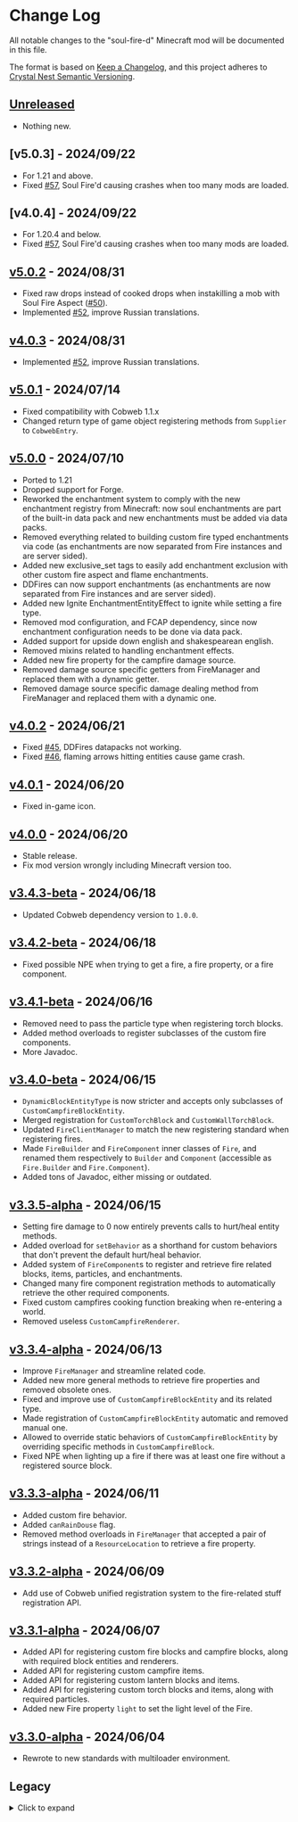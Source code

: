 # Change Log

All notable changes to the "soul-fire-d" Minecraft mod will be documented in this file.

The format is based on [Keep a Changelog](https://keepachangelog.com/en/1.0.0/),
and this project adheres to [Crystal Nest Semantic Versioning](https://crystalnest.it/#/versioning).

## [Unreleased]

- Nothing new.

## [v5.0.3] - 2024/09/22

- For 1.21 and above.
- Fixed [#57](https://github.com/Crystal-Nest/soul-fire-d/issues/57), Soul Fire'd causing crashes when too many mods are loaded.

## [v4.0.4] - 2024/09/22

- For 1.20.4 and below.
- Fixed [#57](https://github.com/Crystal-Nest/soul-fire-d/issues/57), Soul Fire'd causing crashes when too many mods are loaded.

## [v5.0.2] - 2024/08/31

- Fixed raw drops instead of cooked drops when instakilling a mob with Soul Fire Aspect ([#50](https://github.com/Crystal-Nest/soul-fire-d/issues/50)).
- Implemented [#52](https://github.com/Crystal-Nest/soul-fire-d/issues/52), improve Russian translations.

## [v4.0.3] - 2024/08/31

- Implemented [#52](https://github.com/Crystal-Nest/soul-fire-d/issues/52), improve Russian translations.

## [v5.0.1] - 2024/07/14

- Fixed compatibility with Cobweb 1.1.x
- Changed return type of game object registering methods from `Supplier` to `CobwebEntry`.

## [v5.0.0] - 2024/07/10

- Ported to 1.21
- Dropped support for Forge.
- Reworked the enchantment system to comply with the new enchantment registry from Minecraft: now soul enchantments are part of the built-in data pack and new enchantments must be added via data packs.
- Removed everything related to building custom fire typed enchantments via code (as enchantments are now separated from Fire instances and are server sided).
- Added new exclusive_set tags to easily add enchantment exclusion with other custom fire aspect and flame enchantments.
- DDFires can now support enchantments (as enchantments are now separated from Fire instances and are server sided).
- Added new Ignite EnchantmentEntityEffect to ignite while setting a fire type.
- Removed mod configuration, and FCAP dependency, since now enchantment configuration needs to be done via data pack.
- Added support for upside down english and shakespearean english.
- Removed mixins related to handling enchantment effects.
- Added new fire property for the campfire damage source.
- Removed damage source specific getters from FireManager and replaced them with a dynamic getter.
- Removed damage source specific damage dealing method from FireManager and replaced them with a dynamic one.

## [v4.0.2] - 2024/06/21

- Fixed [#45](https://github.com/Crystal-Nest/soul-fire-d/issues/45), DDFires datapacks not working.
- Fixed [#46](https://github.com/Crystal-Nest/soul-fire-d/issues/46), flaming arrows hitting entities cause game crash.

## [v4.0.1] - 2024/06/20

- Fixed in-game icon.

## [v4.0.0] - 2024/06/20

- Stable release.
- Fix mod version wrongly including Minecraft version too.

## [v3.4.3-beta] - 2024/06/18

- Updated Cobweb dependency version to `1.0.0`.

## [v3.4.2-beta] - 2024/06/18

- Fixed possible NPE when trying to get a fire, a fire property, or a fire component.

## [v3.4.1-beta] - 2024/06/16

- Removed need to pass the particle type when registering torch blocks.
- Added method overloads to register subclasses of the custom fire components.
- More Javadoc.

## [v3.4.0-beta] - 2024/06/15

- `DynamicBlockEntityType` is now stricter and accepts only subclasses of `CustomCampfireBlockEntity`.
- Merged registration for `CustomTorchBlock` and `CustomWallTorchBlock`.
- Updated `FireClientManager` to match the new registering standard when registering fires.
- Made `FireBuilder` and `FireComponent` inner classes of `Fire`, and renamed them respectively to `Builder` and `Component` (accessible as `Fire.Builder` and `Fire.Component`).
- Added tons of Javadoc, either missing or outdated.

## [v3.3.5-alpha] - 2024/06/15

- Setting fire damage to 0 now entirely prevents calls to hurt/heal entity methods.
- Added overload for `setBehavior` as a shorthand for custom behaviors that don't prevent the default hurt/heal behavior.
- Added system of `FireComponent`s to register and retrieve fire related blocks, items, particles, and enchantments.
- Changed many fire component registration methods to automatically retrieve the other required components.
- Fixed custom campfires cooking function breaking when re-entering a world.
- Removed useless `CustomCampfireRenderer`.

## [v3.3.4-alpha] - 2024/06/13

- Improve `FireManager` and streamline related code.
- Added new more general methods to retrieve fire properties and removed obsolete ones.
- Fixed and improve use of `CustomCampfireBlockEntity` and its related type.
- Made registration of `CustomCampfireBlockEntity` automatic and removed manual one.
- Allowed to override static behaviors of `CustomCampfireBlockEntity` by overriding specific methods in `CustomCampfireBlock`.
- Fixed NPE when lighting up a fire if there was at least one fire without a registered source block.

## [v3.3.3-alpha] - 2024/06/11

- Added custom fire behavior.
- Added `canRainDouse` flag.
- Removed method overloads in `FireManager` that accepted a pair of strings instead of a `ResourceLocation` to retrieve a fire property.

## [v3.3.2-alpha] - 2024/06/09

- Add use of Cobweb unified registration system to the fire-related stuff registration API.

## [v3.3.1-alpha] - 2024/06/07

- Added API for registering custom fire blocks and campfire blocks, along with required block entities and renderers.
- Added API for registering custom campfire items.
- Added API for registering custom lantern blocks and items.
- Added API for registering custom torch blocks and items, along with required particles.
- Added new Fire property `light` to set the light level of the Fire.

## [v3.3.0-alpha] - 2024/06/04

- Rewrote to new standards with multiloader environment.

## Legacy

<details>
  <summary>Click to expand</summary>

  ### [1.20.4-3.2.1.0] - 2024/01/13
  - Ported to 1.20.4.
  - Fix `FireManager.getCampfireBlock()` returning the source block rather than the campfire block.

  ### [1.20.2-3.2.1.0] - 2023/11/17
  - Add [#32](https://github.com/crystal-nest/soul-fire-d/issues/32).
  - Add new tweaking option for enchantments, refer to the [wiki](https://github.com/crystal-nest/soul-fire-d/wiki/Registering-your-Fire#tweaking-enchantments) for more info.
  - Fix `FireManager.getModIs()` returning FireIds rather than ModIds.

  ### [1.20.1-3.2.1.0] - 2023/12/20
  - Add [#32](https://github.com/crystal-nest/soul-fire-d/issues/32).
  - Add new tweaking option for enchantments, refer to the [wiki](https://github.com/crystal-nest/soul-fire-d/wiki/Registering-your-Fire#tweaking-enchantments) for more info.
  - Fix `FireManager.getModIs()` returning FireIds rather than ModIds.

  ### [1.19.4-3.2.1.0] - 2023/11/17
  - Add [#32](https://github.com/crystal-nest/soul-fire-d/issues/32).
  - Add new tweaking option for enchantments, refer to the [wiki](https://github.com/crystal-nest/soul-fire-d/wiki/Registering-your-Fire#tweaking-enchantments) for more info.
  - Fix `FireManager.getModIs()` returning FireIds rather than ModIds.

  ### [1.19.2-3.2.1.0] - 2023/11/17
  - Add [#32](https://github.com/crystal-nest/soul-fire-d/issues/32).
  - Add new tweaking option for enchantments, refer to the [wiki](https://github.com/crystal-nest/soul-fire-d/wiki/Registering-your-Fire#tweaking-enchantments) for more info.
  - Fix `FireManager.getModIs()` returning FireIds rather than ModIds.

  ### [1.18.2-3.2.1.0] - 2023/11/17
  - Add [#32](https://github.com/crystal-nest/soul-fire-d/issues/32).
  - Add new tweaking option for enchantments, refer to the [wiki](https://github.com/crystal-nest/soul-fire-d/wiki/Registering-your-Fire#tweaking-enchantments) for more info.
  - Fix `FireManager.getModIs()` returning FireIds rather than ModIds.

  ### [1.16.5-3.2.1.0] - 2023/11/17
  - Add [#32](https://github.com/crystal-nest/soul-fire-d/issues/32).
  - Add new tweaking option for enchantments, refer to the [wiki](https://github.com/crystal-nest/soul-fire-d/wiki/Registering-your-Fire#tweaking-enchantments) for more info.
  - Fix `FireManager.getModIs()` returning FireIds rather than ModIds.

  ### [1.20.2-3.2.0.1] - 2023/10/05
  - Fix [#28](https://github.com/crystal-nest/soul-fire-d/issues/28).
  - Port to 1.20.2

  ### [1.20.1-3.2.0.1-final] - 2023/10/05
  - Fix [#28](https://github.com/crystal-nest/soul-fire-d/issues/28).

  ### [1.19.4-3.2.0.1] - 2023/10/05
  - Fix [#28](https://github.com/crystal-nest/soul-fire-d/issues/28).

  ### [1.19.3-3.2.0.1-final] - 2023/10/05
  - Fix [#28](https://github.com/crystal-nest/soul-fire-d/issues/28).

  ### [1.19.2-3.2.0.1] - 2023/10/05
  - Fix [#28](https://github.com/crystal-nest/soul-fire-d/issues/28).

  ### [1.18.2-3.2.0.1] - 2023/10/05
  - Fix [#28](https://github.com/crystal-nest/soul-fire-d/issues/28).

  ### [1.16.5-3.2.0.1] - 2023/10/05
  - Fix [#28](https://github.com/crystal-nest/soul-fire-d/issues/28).

  ### [1.20.1-3.2.0.0] - 2023/07/04
  - Port to 1.20.1
  - Add Data Driven Fires, see [#4](https://github.com/crystal-nest/soul-fire-d/issues/4) and the related [Wiki page](https://github.com/crystal-nest/soul-fire-d/wiki/Data-Driven-Fires).
  - Added new configuration options for enchantments, see [#25](https://github.com/crystal-nest/soul-fire-d/issues/25).

  ### [1.19.4-3.2.0.0] - 2023/07/04
  - Add Data Driven Fires, see [#4](https://github.com/crystal-nest/soul-fire-d/issues/4) and the related [Wiki page](https://github.com/crystal-nest/soul-fire-d/wiki/Data-Driven-Fires).
  - Added new configuration options for enchantments, see [#25](https://github.com/crystal-nest/soul-fire-d/issues/25).
  - This version should be final, unless bugfixes.

  ### [1.19.3-3.2.0.0] - 2023/07/04
  - Add Data Driven Fires, see [#4](https://github.com/crystal-nest/soul-fire-d/issues/4) and the related [Wiki page](https://github.com/crystal-nest/soul-fire-d/wiki/Data-Driven-Fires).
  - Added new configuration options for enchantments, see [#25](https://github.com/crystal-nest/soul-fire-d/issues/25).
  - This version should be final, unless bugfixes.

  ### [1.19.2-3.2.0.0] - 2023/07/04
  - Add Data Driven Fires, see [#4](https://github.com/crystal-nest/soul-fire-d/issues/4) and the related [Wiki page](https://github.com/crystal-nest/soul-fire-d/wiki/Data-Driven-Fires).
  - Added new configuration options for enchantments, see [#25](https://github.com/crystal-nest/soul-fire-d/issues/25).
  - This version should be final, unless bugfixes.

  ### [1.18.2-3.2.0.0] - 2023/07/04
  - Add Data Driven Fires, see [#4](https://github.com/crystal-nest/soul-fire-d/issues/4) and the related [Wiki page](https://github.com/crystal-nest/soul-fire-d/wiki/Data-Driven-Fires).
  - Added new configuration options for enchantments, see [#25](https://github.com/crystal-nest/soul-fire-d/issues/25).

  ### [1.16.5-3.2.0.0] - 2023/07/04
  - Add Data Driven Fires, see [#4](https://github.com/crystal-nest/soul-fire-d/issues/4) and the related [Wiki page](https://github.com/crystal-nest/soul-fire-d/wiki/Data-Driven-Fires).
  - Added new configuration options for enchantments, see [#25](https://github.com/crystal-nest/soul-fire-d/issues/25).
  - Fabric only: added a new server lifecycle event for datapack syncing, backport of the same Fabric API event of later versions.

  ### [1.19.4-3.1.0.0] - 2023/03/18
  - Ported to 1.19.4
  - Changed in-game mod picture.
  - Reworked how damage sources are registered due to breaking changes from Minecraft. See the [Changes since 1.19.4](https://github.com/crystal-nest/soul-fire-d/wiki/Changes-since-1.19.4) wiki section for more details.
  - Fixed readme.

  ### [1.19.3-3.1.0.0] - 2023/03/18
  - Changed in-game mod picture.
  - Improved unicity for registering damage sources.
  - Fixed readme.

  ### [1.19.2-3.1.0.0-final] - 2023/03/18
  - Changed in-game mod picture.
  - Improved unicity for registering damage sources.
  - Fixed readme.

  ### [1.18.2-3.1.0.0] - 2023/03/18
  - Changed in-game mod picture.
  - Improved unicity for registering damage sources.
  - Fixed readme.

  ### [1.16.5-3.1.0.0] - 2023/03/18
  - Changed in-game mod picture.
  - Improved unicity for registering damage sources.
  - Fixed readme.

  ### [1.19.3-3.0.1.0] - 2023/03/11
  - Improved API.

  ### [1.19.2-3.0.1.0] - 2023/03/11
  - Improved API.

  ### [1.18.2-3.0.1.0] - 2023/03/11
  - Improved API.

  ### [1.16.5-3.0.1.0] - 2023/03/11
  - Improved API.

  ### [1.19.3-3.0.0.1] - 2023/03/04
  - Updated build files to publish on Modrinth ([#18](https://github.com/crystal-nest/soul-fire-d/issues/18)).
  - Fixed [#15](https://github.com/crystal-nest/soul-fire-d/issues/15).

  ### [1.19.2-3.0.0.1] - 2023/03/04
  - Updated build files to publish on Modrinth ([#18](https://github.com/crystal-nest/soul-fire-d/issues/18)).
  - Fixed [#15](https://github.com/crystal-nest/soul-fire-d/issues/15).

  ### [1.18.2-3.0.0.1] - 2023/03/04
  - Updated build files to publish on Modrinth ([#18](https://github.com/crystal-nest/soul-fire-d/issues/18)).
  - Fixed [#15](https://github.com/crystal-nest/soul-fire-d/issues/15).

  ### [1.16.5-3.0.0.1] - 2023/03/04
  - Updated build files to publish on Modrinth ([#18](https://github.com/crystal-nest/soul-fire-d/issues/18)).
  - Fixed [#15](https://github.com/crystal-nest/soul-fire-d/issues/15).

  ### [1.19.3-3.0.0.0] - 2023/01/10
  - Substantially improved the API and registration for custom Fires.
  - Added configuration options to enable (default) or disable Soul Fire'd enchantments.
  - Improved compatibility with Ensorcellation.
  - Fixed a bug in Fabric that would grant to find Soul Flame in most bastion chests.
  - Changed Soul Fire id, from `"soulfired:soul_fire"` to `"minecraft:soul_fire"`, with subsequent changes to other ids (e.g. enchantments).

  ### [1.19.2-3.0.0.0] - 2023/01/10
  - Substantially improved the API and registration for custom Fires.
  - Added configuration options to enable (default) or disable Soul Fire'd enchantments.
  - Improved compatibility with Ensorcellation.
  - Fixed a bug in Fabric that would grant to find Soul Flame in most bastion chests.
  - Changed Soul Fire id, from `"soulfired:soul_fire"` to `"minecraft:soul_fire"`, with subsequent changes to other ids (e.g. enchantments).

  ### [1.18.2-3.0.0.0] - 2023/01/10
  - Substantially improved the API and registration for custom Fires.
  - Added configuration options to enable (default) or disable Soul Fire'd enchantments.
  - Improved compatibility with Ensorcellation.
  - Fixed a bug in Fabric that would grant to find Soul Flame in most bastion chests.
  - Changed Soul Fire id, from `"soulfired:soul_fire"` to `"minecraft:soul_fire"`, with subsequent changes to other ids (e.g. enchantments).

  ### [1.16.5-3.0.0.0] - 2023/01/10
  - Substantially improved the API and registration for custom Fires.
  - Added configuration options to enable (default) or disable Soul Fire'd enchantments.
  - Improved compatibility with Ensorcellation.
  - Fixed a bug in Fabric that would grant to find Soul Flame in most bastion chests.
  - Changed Soul Fire id, from `"soulfired:soul_fire"` to `"minecraft:soul_fire"`, with subsequent changes to other ids (e.g. enchantments).

  ### [1.19.3-2.0.0.1] - 2023/01/02
  - Improved compatibility, especially with Nyf's Spiders.

  ### [1.19.2-2.0.0.1] - 2023/01/02
  - Improved compatibility, especially with Nyf's Spiders.

  ### [1.18.2-2.0.0.1] - 2023/01/02
  - Improved compatibility, especially with Nyf's Spiders.

  ### [1.16.5-2.0.0.1] - 2023/01/02
  - Improved compatibility, especially with Spiders 2.0.

  ### [1.19.3-2.0.0.0] - 2023/01/01
  - Ported to 1.19.3.

  ### [1.19.2-2.0.0.0] - 2023/01/01
  - Changed default value of isTreasure for fire typed enchantments.
  - Changed rarity of soul fired enchantments: now they can be found using the enchantment table, albeit rarely.
  - Added a chance for soul flame enchantment to be part of a bastion loot.
  - Fixed a bug with blazes.

  ### [1.18.2-2.0.0.0] - 2023/01/01
  - Changed default value of isTreasure for fire typed enchantments.
  - Changed rarity of soul fired enchantments: now they can be found using the enchantment table, albeit rarely.
  - Added a chance for soul flame enchantment to be part of a bastion loot.
  - Fixed a bug with blazes.

  ### [1.16.5-2.0.0.0] - 2023/01/01
  - Changed default value of isTreasure for fire typed enchantments.
  - Changed rarity of soul fired enchantments: now they can be found using the enchantment table, albeit rarely.
  - Added a chance for soul flame enchantment to be part of a bastion loot.
  - Fixed a bug with blazes.

  ### [1.19.2-1.1.0.0] - 2022/09/24
  - Fixed compatibility with Malum (and probably some other mods).
  - Fixed a bug that would prevent soul flamed arrows to catch normal fire in lava.
  - Improved logic and expanded API.

  ### [1.19.1-1.1.0.0] - 2022/09/24
  - Fixed compatibility with Malum (and probably some other mods).
  - Fixed a bug that would prevent soul flamed arrows to catch normal fire in lava.
  - Improved logic and expanded API.

  ### [1.19-1.1.0.0] - 2022/09/24
  - Fixed compatibility with Malum (and probably some other mods).
  - Fixed a bug that would prevent soul flamed arrows to catch normal fire in lava.
  - Improved logic and expanded API.

  ### [1.18.2-1.1.0.0] - 2022/09/24
  - Fixed compatibility with Malum (and probably some other mods).
  - Fixed a bug that would prevent soul flamed arrows to catch normal fire in lava.
  - Improved logic and expanded API.

  ### [1.16.5-1.1.0.0] - 2022/09/24
  - Fixed compatibility with Malum (and probably some other mods).
  - Fixed a bug that would prevent soul flamed arrows to catch normal fire in lava.
  - Improved logic and expanded API.
  - Dropped the `-final` because I can't bring myself to abandon a version if there's still someone using it.

  ### [1.19.2-1.0.0.2] - 2022/09/01
  - Fixed crash

  ### [1.19.1-1.0.0.2] - 2022/09/01
  - Fixed crash

  ### [1.19-1.0.0.2] - 2022/09/01
  - Fixed crash

  ### [1.18.2-1.0.0.2] - 2022/09/01
  - Fixed crash

  ### [1.16.5-1.0.0.2-final] - 2022/09/01
  - Fixed crash
  - I swear, *this* should be the FINAL version. 1.16.5 will not receive further updates.  
    (Unless I introduced new bugs with this update)

  ### [1.19.2-1.0.0.1] - 2022/08/31
  - Fixed modded Fire Aspect not cooking drops when oneshotting entities.
  - Fixed normal fire "flashing" when the flame goes out due to water.

  ### [1.19.1-1.0.0.1] - 2022/08/31
  - Fixed modded Fire Aspect not cooking drops when oneshotting entities.
  - Fixed normal fire "flashing" when the flame goes out due to water.

  ### [1.19-1.0.0.1] - 2022/08/31
  - Fixed modded Fire Aspect not cooking drops when oneshotting entities.
  - Fixed normal fire "flashing" when the flame goes out due to water.

  ### [1.18.2-1.0.0.1] - 2022/08/31
  - Fixed modded Fire Aspect not cooking drops when oneshotting entities.
  - Fixed normal fire "flashing" when the flame goes out due to water.

  ### [1.16.5-1.0.0.1-final] - 2022/08/31
  - Fixed modded Fire Aspect not cooking drops when oneshotting entities.
  - Fixed normal fire "flashing" when the flame goes out due to water.
  - I know, I said 1.16.5-1.0.0.0-final was the final version. Welp, I couldn't help but give it this last bug fix update.  
    So now *this* is the FINAL version. 1.16.5 will not receive further updates.

  ### [1.19.2-1.0.0.0] - 2022/08/30
  - New fire overlay for Soul Fire.
  - New flame rendering for entities burning from Soul Fire, along with increased damage.
  - Improved fire consistency.
  - Zombies on fire will transmit the kind of fire they're burning from.
  - Being set on fire will make entities burn from the correct fire type, furthermore new fire sources will change the fire type.
  - New enchantments: Soul Fire Aspect and Soul Flame.
  - API for modders to make modded fires behave consistently with little to no effort.

  ### [1.19.1-1.0.0.0] - 2022/08/30
  - New fire overlay for Soul Fire.
  - New flame rendering for entities burning from Soul Fire, along with increased damage.
  - Improved fire consistency.
  - Zombies on fire will transmit the kind of fire they're burning from.
  - Being set on fire will make entities burn from the correct fire type, furthermore new fire sources will change the fire type.
  - New enchantments: Soul Fire Aspect and Soul Flame.
  - API for modders to make modded fires behave consistently with little to no effort.

  ### [1.19-1.0.0.0] - 2022/08/30
  - New fire overlay for Soul Fire.
  - New flame rendering for entities burning from Soul Fire, along with increased damage.
  - Improved fire consistency.
  - Zombies on fire will transmit the kind of fire they're burning from.
  - Being set on fire will make entities burn from the correct fire type, furthermore new fire sources will change the fire type.
  - New enchantments: Soul Fire Aspect and Soul Flame.
  - API for modders to make modded fires behave consistently with little to no effort.

  ### [1.18.2-1.0.0.0] - 2022/08/30
  - New fire overlay for Soul Fire.
  - New flame rendering for entities burning from Soul Fire, along with increased damage.
  - Improved fire consistency.
  - Zombies on fire will transmit the kind of fire they're burning from.
  - Being set on fire will make entities burn from the correct fire type, furthermore new fire sources will change the fire type.
  - New enchantments: Soul Fire Aspect and Soul Flame.
  - API for modders to make modded fires behave consistently with little to no effort.

  ### [1.16.5-1.0.0.0-final] - 2022/08/30
  - New fire overlay for Soul Fire.
  - New flame rendering for entities burning from Soul Fire, along with increased damage.
  - Improved fire consistency.
  - Zombies on fire will transmit the kind of fire they're burning from.
  - Being set on fire will make entities burn from the correct fire type, furthermore new fire sources will change the fire type.
  - New enchantments: Soul Fire Aspect and Soul Flame.
  - API for modders to make modded fires behave consistently with little to no effort.
  - This is the FINAL version. 1.16.5 will not receive further updates.
</details>


[Unreleased]: https://github.com/crystal-nest/soul-fire-d

[v5.0.2]: https://github.com/crystal-nest/soul-fire-d/releases?q=5.0.2
[v5.0.1]: https://github.com/crystal-nest/soul-fire-d/releases?q=5.0.1
[v5.0.0]: https://github.com/crystal-nest/soul-fire-d/releases?q=5.0.0

[v4.0.3]: https://github.com/crystal-nest/soul-fire-d/releases?q=4.0.3
[v4.0.2]: https://github.com/crystal-nest/soul-fire-d/releases?q=4.0.2
[v4.0.1]: https://github.com/crystal-nest/soul-fire-d/releases?q=4.0.1
[v4.0.0]: https://github.com/crystal-nest/soul-fire-d/releases?q=4.0.0

[v3.4.3-beta]: https://github.com/crystal-nest/soul-fire-d/releases?q=3.4.3-beta
[v3.4.2-beta]: https://github.com/crystal-nest/soul-fire-d/releases?q=3.4.2-beta
[v3.4.1-beta]: https://github.com/crystal-nest/soul-fire-d/releases?q=3.4.1-beta
[v3.4.0-beta]: https://github.com/crystal-nest/soul-fire-d/releases?q=3.4.0-beta
[v3.3.5-alpha]: https://github.com/crystal-nest/soul-fire-d/releases?q=3.3.5-alpha
[v3.3.4-alpha]: https://github.com/crystal-nest/soul-fire-d/releases?q=3.3.4-alpha
[v3.3.3-alpha]: https://github.com/crystal-nest/soul-fire-d/releases?q=3.3.3-alpha
[v3.3.2-alpha]: https://github.com/crystal-nest/soul-fire-d/releases?q=3.3.2-alpha
[v3.3.1-alpha]: https://github.com/crystal-nest/soul-fire-d/releases?q=3.3.1-alpha
[v3.3.0-alpha]: https://github.com/crystal-nest/soul-fire-d/releases?q=3.3.0-alpha

[1.20.4-3.2.1.0]: https://github.com/crystal-nest/soul-fire-d/releases/tag/v1.20.4-3.2.1.0

[1.20.2-3.2.1.0]: https://github.com/crystal-nest/soul-fire-d/releases/tag/v1.20.2-3.2.1.0
[1.20.2-3.2.0.1]: https://github.com/crystal-nest/soul-fire-d/releases/tag/v1.20.2-3.2.0.1

[1.20.1-3.2.1.0]: https://github.com/crystal-nest/soul-fire-d/releases/tag/v1.20.1-3.2.1.0
[1.20.1-3.2.0.1-final]: https://github.com/crystal-nest/soul-fire-d/releases/tag/v1.20.1-3.2.0.1-final
[1.20.1-3.2.0.0]: https://github.com/crystal-nest/soul-fire-d/releases/tag/v1.20.1-3.2.0.0

[1.19.4-3.2.1.0]: https://github.com/crystal-nest/soul-fire-d/releases/tag/v1.19.4-3.2.1.0
[1.19.4-3.2.0.1]: https://github.com/crystal-nest/soul-fire-d/releases/tag/v1.19.4-3.2.0.1
[1.19.4-3.2.0.0]: https://github.com/crystal-nest/soul-fire-d/releases/tag/v1.19.4-3.2.0.0
[1.19.4-3.2.0.0]: https://github.com/crystal-nest/soul-fire-d/releases/tag/v1.19.4-3.2.0.0
[1.19.4-3.1.0.0]: https://github.com/crystal-nest/soul-fire-d/releases/tag/v1.19.4-3.1.0.0

[1.19.3-3.2.0.1-final]: https://github.com/crystal-nest/soul-fire-d/releases/tag/v1.19.3-3.2.0.1-final
[1.19.3-3.2.0.0]: https://github.com/crystal-nest/soul-fire-d/releases/tag/v1.19.3-3.2.0.0
[1.19.3-3.1.0.0]: https://github.com/crystal-nest/soul-fire-d/releases/tag/v1.19.3-3.1.0.0
[1.19.3-3.0.1.0]: https://github.com/crystal-nest/soul-fire-d/releases/tag/v1.19.3-3.0.1.0
[1.19.3-3.0.0.1]: https://github.com/crystal-nest/soul-fire-d/releases/tag/v1.19.3-3.0.0.1
[1.19.3-3.0.0.0]: https://github.com/crystal-nest/soul-fire-d/releases/tag/v1.19.3-3.0.0.0
[1.19.3-2.0.0.1]: https://github.com/crystal-nest/soul-fire-d/releases/tag/v1.19.3-2.0.0.1
[1.19.3-2.0.0.0]: https://github.com/crystal-nest/soul-fire-d/releases/tag/v1.19.3-2.0.0.0

[1.19.2-3.2.1.0]: https://github.com/crystal-nest/soul-fire-d/releases/tag/v1.19.2-3.2.1.0
[1.19.2-3.2.0.1]: https://github.com/crystal-nest/soul-fire-d/releases/tag/v1.19.2-3.2.0.1
[1.19.2-3.2.0.0]: https://github.com/crystal-nest/soul-fire-d/releases/tag/v1.19.2-3.2.0.0
[1.19.2-3.1.0.0-final]: https://github.com/crystal-nest/soul-fire-d/releases/tag/v1.19.2-3.1.0.0-final
[1.19.2-3.0.1.0]: https://github.com/crystal-nest/soul-fire-d/releases/tag/v1.19.2-3.0.1.0
[1.19.2-3.0.0.1]: https://github.com/crystal-nest/soul-fire-d/releases/tag/v1.19.2-3.0.0.1
[1.19.2-3.0.0.0]: https://github.com/crystal-nest/soul-fire-d/releases/tag/v1.19.2-3.0.0.0
[1.19.2-2.0.0.1]: https://github.com/crystal-nest/soul-fire-d/releases/tag/v1.19.2-2.0.0.1
[1.19.2-2.0.0.0]: https://github.com/crystal-nest/soul-fire-d/releases/tag/v1.19.2-2.0.0.0
[1.19.2-1.1.0.0]: https://github.com/crystal-nest/soul-fire-d/releases/tag/v1.19.2-1.1.0.0
[1.19.2-1.0.0.2]: https://github.com/crystal-nest/soul-fire-d/releases/tag/v1.19.2-1.0.0.2
[1.19.2-1.0.0.1]: https://github.com/crystal-nest/soul-fire-d/releases/tag/v1.19.2-1.0.0.1
[1.19.2-1.0.0.0]: https://github.com/crystal-nest/soul-fire-d/releases/tag/v1.19.2-1.0.0.0

[1.19.1-1.1.0.0]: https://github.com/crystal-nest/soul-fire-d/releases/tag/v1.19.1-1.1.0.0
[1.19.1-1.0.0.2]: https://github.com/crystal-nest/soul-fire-d/releases/tag/v1.19.1-1.0.0.2
[1.19.1-1.0.0.1]: https://github.com/crystal-nest/soul-fire-d/releases/tag/v1.19.1-1.0.0.1
[1.19.1-1.0.0.0]: https://github.com/crystal-nest/soul-fire-d/releases/tag/v1.19.1-1.0.0.0

[1.19-1.1.0.0]: https://github.com/crystal-nest/soul-fire-d/releases/tag/v1.19-1.1.0.0
[1.19-1.0.0.2]: https://github.com/crystal-nest/soul-fire-d/releases/tag/v1.19-1.0.0.2
[1.19-1.0.0.1]: https://github.com/crystal-nest/soul-fire-d/releases/tag/v1.19-1.0.0.1
[1.19-1.0.0.0]: https://github.com/crystal-nest/soul-fire-d/releases/tag/v1.19-1.0.0.0

[1.18.2-3.2.1.0]: https://github.com/crystal-nest/soul-fire-d/releases/tag/v1.18.2-3.2.1.0
[1.18.2-3.2.0.1]: https://github.com/crystal-nest/soul-fire-d/releases/tag/v1.18.2-3.2.0.1
[1.18.2-3.2.0.0]: https://github.com/crystal-nest/soul-fire-d/releases/tag/v1.18.2-3.2.0.0
[1.18.2-3.1.0.0]: https://github.com/crystal-nest/soul-fire-d/releases/tag/v1.18.2-3.1.0.0
[1.18.2-3.0.1.0]: https://github.com/crystal-nest/soul-fire-d/releases/tag/v1.18.2-3.0.1.0
[1.18.2-3.0.0.1]: https://github.com/crystal-nest/soul-fire-d/releases/tag/v1.18.2-3.0.0.1
[1.18.2-3.0.0.0]: https://github.com/crystal-nest/soul-fire-d/releases/tag/v1.18.2-3.0.0.0
[1.18.2-2.0.0.1]: https://github.com/crystal-nest/soul-fire-d/releases/tag/v1.18.2-2.0.0.1
[1.18.2-2.0.0.0]: https://github.com/crystal-nest/soul-fire-d/releases/tag/v1.18.2-2.0.0.0
[1.18.2-1.1.0.0]: https://github.com/crystal-nest/soul-fire-d/releases/tag/v1.18.2-1.1.0.0
[1.18.2-1.0.0.2]: https://github.com/crystal-nest/soul-fire-d/releases/tag/v1.18.2-1.0.0.2
[1.18.2-1.0.0.1]: https://github.com/crystal-nest/soul-fire-d/releases/tag/v1.18.2-1.0.0.1
[1.18.2-1.0.0.0]: https://github.com/crystal-nest/soul-fire-d/releases/tag/v1.18.2-1.0.0.0

[1.16.5-3.2.1.0]: https://github.com/crystal-nest/soul-fire-d/releases/tag/v1.16.5-3.2.1.0
[1.16.5-3.2.0.1]: https://github.com/crystal-nest/soul-fire-d/releases/tag/v1.16.5-3.2.0.1
[1.16.5-3.2.0.0]: https://github.com/crystal-nest/soul-fire-d/releases/tag/v1.16.5-3.2.0.0
[1.16.5-3.1.0.0]: https://github.com/crystal-nest/soul-fire-d/releases/tag/v1.16.5-3.1.0.0
[1.16.5-3.0.1.0]: https://github.com/crystal-nest/soul-fire-d/releases/tag/v1.16.5-3.0.1.0
[1.16.5-3.0.0.1]: https://github.com/crystal-nest/soul-fire-d/releases/tag/v1.16.5-3.0.0.1
[1.16.5-3.0.0.0]: https://github.com/crystal-nest/soul-fire-d/releases/tag/v1.16.5-3.0.0.0
[1.16.5-2.0.0.1]: https://github.com/crystal-nest/soul-fire-d/releases/tag/v1.16.5-2.0.0.1
[1.16.5-2.0.0.0]: https://github.com/crystal-nest/soul-fire-d/releases/tag/v1.16.5-2.0.0.0
[1.16.5-1.1.0.0]: https://github.com/crystal-nest/soul-fire-d/releases/tag/v1.16.5-1.1.0.0
[1.16.5-1.0.0.2-final]: https://github.com/crystal-nest/soul-fire-d/releases/tag/v1.16.5-1.0.0.2-final
[1.16.5-1.0.0.1-final]: https://github.com/crystal-nest/soul-fire-d/releases/tag/v1.16.5-1.0.0.1-final
[1.16.5-1.0.0.0-final]: https://github.com/crystal-nest/soul-fire-d/releases/tag/v1.16.5-1.0.0.0-final
